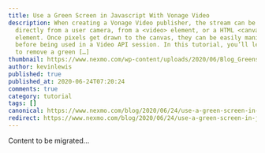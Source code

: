 ```yaml
---
title: Use a Green Screen in Javascript With Vonage Video
description: When creating a Vonage Video publisher, the stream can be sourced
  directly from a user camera, from a <video> element, or a HTML <canvas>
  element. Once pixels get drawn to the canvas, they can be easily manipulated
  before being used in a Video API session. In this tutorial, you’ll learn how
  to remove a green […]
thumbnail: https://www.nexmo.com/wp-content/uploads/2020/06/Blog_Greenscreen_1200x600.png
author: kevinlewis
published: true
published_at: 2020-06-24T07:20:24
comments: true
category: tutorial
tags: []
canonical: https://www.nexmo.com/blog/2020/06/24/use-a-green-screen-in-javascript-with-vonage-video
redirect: https://www.nexmo.com/blog/2020/06/24/use-a-green-screen-in-javascript-with-vonage-video
---
```

Content to be migrated...
